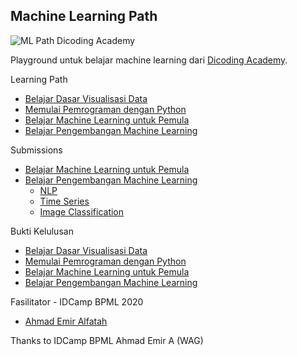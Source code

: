 ## Machine Learning Path

![ML Path Dicoding Academy](https://www12.lunapic.com/do-not-link-here-use-hosting-instead/159866755443301054?5294548519)

Playground untuk belajar machine learning dari [Dicoding Academy](https://www.dicoding.com/learningpaths/30).

Learning Path
- [Belajar Dasar Visualisasi Data](https://www.dicoding.com/academies/177)
- [Memulai Pemrograman dengan Python](https://www.dicoding.com/academies/86)
- [Belajar Machine Learning untuk Pemula](https://www.dicoding.com/academies/184)
- [Belajar Pengembangan Machine Learning](https://www.dicoding.com/academies/185)

Submissions
- [Belajar Machine Learning untuk Pemula](https://nbviewer.jupyter.org/github/ekoteguhw/dicoding-ml/blob/master/03-ml-pemula/Submission%20Final%20-%20Image%20Classification.ipynb)
- [Belajar Pengembangan Machine Learning](https://github.com/ekoteguhw/dicoding-ml/tree/master/04-ml-intermediate)
  - [NLP](https://github.com/ekoteguhw/dicoding-ml/blob/master/04-ml-intermediate/Submission%2001%20-%20NLP.ipynb)
  - [Time Series](https://nbviewer.jupyter.org/github/ekoteguhw/dicoding-ml/blob/master/04-ml-intermediate/Submission%2002%20-%20Time%20Series.ipynb)
  - [Image Classification](https://github.com/ekoteguhw/dicoding-ml/blob/master/04-ml-intermediate/Submission%2003%20-%20Image%20Classification%20Model%20Deployment.ipynb)

Bukti Kelulusan
- [Belajar Dasar Visualisasi Data](https://www.dicoding.com/certificates/ON9ZOWG2YXG5)
- [Memulai Pemrograman dengan Python](https://www.dicoding.com/certificates/Y6RPNQMG9P2M)
- [Belajar Machine Learning untuk Pemula](https://www.dicoding.com/certificates/G1OP83962XQK)
- [Belajar Pengembangan Machine Learning](https://www.dicoding.com/certificates/2RVZKVV2EXD5)

Fasilitator - IDCamp BPML 2020
- [Ahmad Emir Alfatah](https://www.linkedin.com/in/aemiralfath/)

Thanks to IDCamp BPML Ahmad Emir A (WAG)
